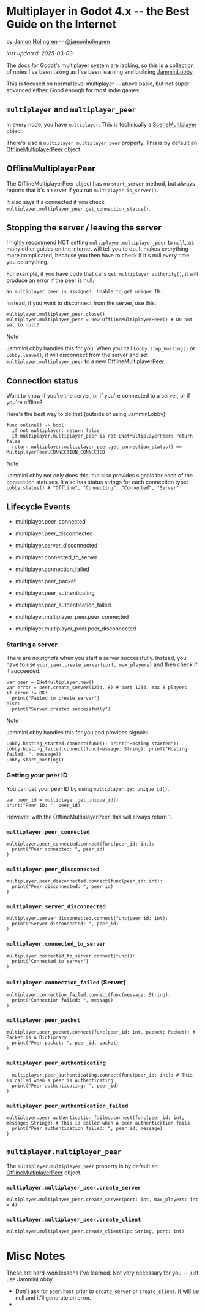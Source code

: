 # Multiplayer in Godot 4.x -- the Best Guide on the Internet

by [Jamon Holmgren](https://jamon.dev) -- [@jamonholmgren](https://x.com/jamonholmgren)

_last updated: 2025-03-03_

The docs for Godot's multiplayer system are lacking, so this is a collection of notes I've been taking as I've been learning and building [JamminLobby](https://github.com/jamonholmgren/jammin_lobby).

This is focused on normal level multiplayer -- above basic, but not super advanced either. Good enough for most indie games.

## `multiplayer` and `multiplayer_peer`

In every node, you have `multiplayer`. This is technically a [SceneMultiplayer](https://docs.godotengine.org/en/stable/classes/class_scenemultiplayer.html)
object.

There's also a `multiplayer.multiplayer_peer` property. This is by default an [OfflineMultiplayerPeer](https://docs.godotengine.org/en/stable/classes/class_offlinemultiplayerpeer.html) object.

## OfflineMultiplayerPeer

The OfflineMultiplayerPeer object has no `start_server` method, but always reports that it's
a server if you run `multiplayer.is_server()`.

It also says it's connected if you check
`multiplayer.multiplayer_peer.get_connection_status()`.

## Stopping the server / leaving the server

I highly recommend NOT setting `multiplayer.multiplayer_peer` to `null`, as many other
guides on the internet will tell you to do. It makes everything more complicated, because
you then have to check if it's null every time you do anything.

For example, if you have code that calls `get_multiplayer_authority()`, it will produce an error if the peer is null:

`No multiplayer peer is assigned. Unable to get unique ID.`

Instead, if you want to disconnect from the server, use this:

```gdscript
multiplayer.multiplayer_peer.close()
multiplayer.multiplayer_peer = new OfflineMultiplayerPeer() # Do not set to null!
```

> [!NOTE]
> JamminLobby handles this for you. When you call `Lobby.stop_hosting()` or `Lobby.leave()`,
> it will disconnect from the server and set `multiplayer.multiplayer_peer` to
> a new OfflineMultiplayerPeer.

## Connection status

Want to know if you're the server, or if you're connected to a server, or if you're offline?

Here's the best way to do that (outside of using JamminLobby):

```gdscript
func online() -> bool:
  if not multiplayer: return false
  if multiplayer.multiplayer_peer is not ENetMultiplayerPeer: return false
  return multiplayer.multiplayer_peer.get_connection_status() == MultiplayerPeer.CONNECTION_CONNECTED
```

> [!NOTE]
> JamminLobby not only does this, but also provides signals for each of the
> connection statuses. It also has status strings for each connection type:
> `Lobby.status() # "Offline", "Connecting", "Connected", "Server"`

## Lifecycle Events

- multiplayer.peer_connected
- multiplayer.peer_disconnected
- multiplayer.server_disconnected
- multiplayer.connected_to_server
- multiplayer.connection_failed
- multiplayer.peer_packet
- multiplayer.peer_authenticating
- multiplayer.peer_authentication_failed

- multiplayer.multiplayer_peer.peer_connected
- multiplayer.multiplayer_peer.peer_disconnected

### Starting a server

There are _no signals_ when you start a server successfully. Instead, you have to use `your_peer.create_server(port, max_players)` and then check if it succeeded.

```gdscript
var peer = ENetMultiplayer.new()
var error = peer.create_server(1234, 8) # port 1234, max 8 players
if error != OK:
  print("Failed to create server")
else:
  print("Server created successfully")
```

> [!NOTE]
> JamminLobby handles this for you and provides signals:
>
> ```gdscript
> Lobby.hosting_started.connect(func(): print("Hosting started"))
> Lobby.hosting_failed.connect(func(message: String): print("Hosting failed: ", message))
> Lobby.start_hosting()
> ```

### Getting your peer ID

You can get your peer ID by using `multiplayer.get_unique_id()`.

```gdscript
var peer_id = multiplayer.get_unique_id()
print("Peer ID: ", peer_id)
```

However, with the OfflineMultiplayerPeer, this will always return 1.

### `multiplayer.peer_connected`

```gdscript
multiplayer.peer_connected.connect(func(peer_id: int):
  print("Peer connected: ", peer_id)
)
```

### `multiplayer.peer_disconnected`

```gdscript
multiplayer.peer_disconnected.connect(func(peer_id: int):
  print("Peer disconnected: ", peer_id)
)
```

### `multiplayer.server_disconnected`

```gdscript
multiplayer.server_disconnected.connect(func(peer_id: int):
  print("Server disconnected: ", peer_id)
)
```

### `multiplayer.connected_to_server`

```gdscript
multiplayer.connected_to_server.connect(func():
  print("Connected to server")
)
```

### `multiplayer.connection_failed` (Server)

```gdscript
multiplayer.connection_failed.connect(func(message: String):
  print("Connection failed: ", message)
)
```

### `multiplayer.peer_packet`

```gdscript
multiplayer.peer_packet.connect(func(peer_id: int, packet: Packet): # Packet is a Dictionary
  print("Peer packet: ", peer_id, packet)
)
```

### `multiplayer.peer_authenticating`

```gdscript
  multiplayer.peer_authenticating.connect(func(peer_id: int): # This is called when a peer is authenticating
  print("Peer authenticating: ", peer_id)
)
```

### `multiplayer.peer_authentication_failed`

```gdscript
multiplayer.peer_authentication_failed.connect(func(peer_id: int, message: String): # This is called when a peer authentication fails
  print("Peer authentication failed: ", peer_id, message)
)
```

## `multiplayer.multiplayer_peer`

The `multiplayer.multiplayer_peer` property is by default an [OfflineMultiplayerPeer](https://docs.godotengine.org/en/stable/classes/class_offlinemultiplayerpeer.html) object.

### `multiplayer.multiplayer_peer.create_server`

```gdscript
multiplayer.multiplayer_peer.create_server(port: int, max_players: int = 4)
```

### `multiplayer.multiplayer_peer.create_client`

```gdscript
multiplayer.multiplayer_peer.create_client(ip: String, port: int)
```

# Misc Notes

These are hard-won lessons I've learned. Not very necessary for you -- just use JamminLobby.

- Don't ask for `peer.host` prior to `create_server` or `create_client`. It will be null and it'll generate an error.
-
